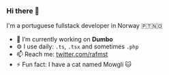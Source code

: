 ### Hi there 👋

I'm a portuguese fullstack developer in Norway 	🇵🇹🇳🇴

- 🔭 I’m currently working on **Dumbo**
- ⚙️ I use daily: `.ts`, `.tsx` and sometimes `.php`
- 📫 Reach me: [twitter.com/rafmst](https://twitter.com/rafmst)
- ⚡ Fun fact: I have a cat named Mowgli 🐱
